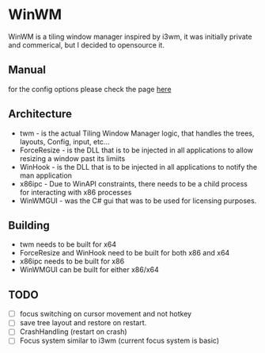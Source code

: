 # WinWM
WinWM is a tiling window manager inspired by i3wm, it was initially private and commerical, but I decided to opensource it.

## Manual
for the config options please check the page [here](google.com "lmao")

## Architecture
 * twm - is the actual Tiling Window Manager logic, that handles the trees, layouts, Config, input, etc...
 * ForceResize - is the DLL that is to be injected in all applications to allow resizing a window past its limiits
 * WinHook - is the DLL that is to be injected in all applications to notify the man application 
 * x86ipc - Due to WinAPI constraints, there needs to be a child process for interacting with x86 processes
 * WinWMGUI - was the C# gui that was to be used for licensing purposes.
 
 ## Building
 * twm needs to be built for x64
 * ForceResize and WinHook need to be built for both x86 and x64
 * x86ipc needs to be built for x86
 * WinWMGUI can be built for either x86/x64
 
## TODO
- [ ] focus switching on cursor movement and not hotkey
- [ ] save tree layout and restore on restart.
- [ ] CrashHandling (restart on crash)
- [ ] Focus system similar to i3wm (current focus system is basic)
